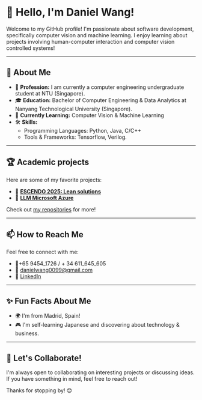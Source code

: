 # 👋 Hello, I'm Daniel Wang!

Welcome to my GitHub profile! I'm passionate about software development, specifically computer vision and machine learning. I enjoy learning about projects involving human-computer interaction and computer vision controlled systems!

---

## 🌟 About Me

- 💼 **Profession:** I am currently a computer engineering undergraduate student at NTU (Singapore).
- 🎓 **Education:** Bachelor of Computer Engineering & Data Analytics at Nanyang Technological University (Singapore).
- 🌱 **Currently Learning:** Computer Vision & Machine Learning
- 🛠️ **Skills:**
  - Programming Languages: Python, Java, C/C++
  - Tools & Frameworks: Tensorflow, Verilog. 

---

## 🏆 Academic projects

Here are some of my favorite projects:
- 🚀 **[ESCENDO 2025: Lean solutions](https://github.com/DanielWang0099/github-portfolio/tree/main/ESCENDO2025)**
- 🌟 **[LLM Microsoft Azure](https://github.com/DanielWang0099/github-portfolio/tree/main/LLM_MICROSOFT_AZURE)**

Check out [my repositories](https://github.com/DanielWang0099?tab=repositories) for more!

---

## 📫 How to Reach Me

Feel free to connect with me:
- 📱+65 9454_1726  /  + 34 611_645_605
- 📧 danielwang0099@gmail.com
- 💼 [LinkedIn](https://www.linkedin.com/in/daniel-wang-b11752292/)

---

## ✨ Fun Facts About Me

- 🌍 I'm from Madrid, Spain!
- 🎮 I'm self-learning Japanese and discovering about technology & business.

---

## 💬 Let's Collaborate!

I'm always open to collaborating on interesting projects or discussing ideas. If you have something in mind, feel free to reach out!

Thanks for stopping by! 😊
